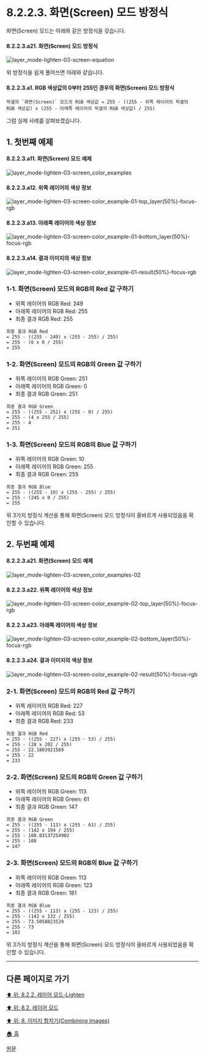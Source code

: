 # 8.2.2.3. 화면(Screen) 모드 방정식
화면(Screen) 모드는 아래와 같은 방정식을 갖습니다.

#### 8.2.2.3.a21. 화면(Screen) 모드 방정식
![layer_mode-lighten-03-screen-equation](https://github.com/wonder13662/gimp/assets/15767104/981c61cb-c9c4-4f8c-9215-9d87c82f9778)

위 방정식을 쉽게 풀어쓰면 아래와 같습니다.

#### 8.2.2.3.a1. RGB 색상값의 0부터 255인 경우의 화면(Screen) 모드 방정식
```
픽셀의 `화면(Screen)` 모드의 RGB 색상값 = 255 - ((255 - 위쪽 레이어의 픽셀의 RGB 색상값) x (255 - 아래쪽 레이어의 픽셀의 RGB 색상값) / 255)
```

그럼 실제 사례를 살펴보겠습니다.

## 1. 첫번째 예제

#### 8.2.2.3.a11. 화면(Screen) 모드 예제
![layer_mode-lighten-03-screen_color_examples](https://github.com/wonder13662/gimp/assets/15767104/e1d30b5f-65bf-48f7-bcc5-abdd54fabd42)

#### 8.2.2.3.a12. 위쪽 레이어의 색상 정보
![layer_mode-lighten-03-screen-color_example-01-top_layer(50%)-focus-rgb](https://github.com/wonder13662/gimp/assets/15767104/37635056-3751-4995-a23a-d872c99e0bb1)

#### 8.2.2.3.a13. 아래쪽 레이어의 색상 정보
![layer_mode-lighten-03-screen-color_example-01-bottom_layer(50%)-focus-rgb](https://github.com/wonder13662/gimp/assets/15767104/b0d3413f-4505-4617-a1f8-ea50f469d7de)

#### 8.2.2.3.a14. 결과 이미지의 색상 정보
![layer_mode-lighten-03-screen-color_example-01-result(50%)-focus-rgb](https://github.com/wonder13662/gimp/assets/15767104/20e2f92c-f197-473c-871a-1d342c91e9ee)

### 1-1. 화면(Screen) 모드의 RGB의 Red 값 구하기
- 위쪽 레이어의 RGB Red: 249
- 아래쪽 레이어의 RGB Red: 255
- 최종 결과 RGB Red: 255

```
최종 결과 RGB Red
= 255 - ((255 - 249) x (255 - 255) / 255)
= 255 - (6 x 0 / 255)
= 255
```

### 1-2. 화면(Screen) 모드의 RGB의 Green 값 구하기
- 위쪽 레이어의 RGB Green: 251
- 아래쪽 레이어의 RGB Green: 0
- 최종 결과 RGB Green: 251

```
최종 결과 RGB Green
= 255 - ((255 - 251) x (255 - 0) / 255)
= 255 - (4 x 255 / 255)
= 255 - 4
= 251
```

### 1-3. 화면(Screen) 모드의 RGB의 Blue 값 구하기
- 위쪽 레이어의 RGB Green: 10
- 아래쪽 레이어의 RGB Green: 255
- 최종 결과 RGB Green: 255

```
최종 결과 RGB Blue
= 255 - ((255 - 10) x (255 - 255) / 255)
= 255 - (245 x 0 / 255)
= 255
```

위 3가지 방정식 계산을 통해 화면(Screen) 모드 방정식이 올바르게 사용되었음을 확인할 수 있습니다.

## 2. 두번째 예제
#### 8.2.2.3.a21. 화면(Screen) 모드 예제
![layer_mode-lighten-03-screen_color_examples-02](https://github.com/wonder13662/gimp/assets/15767104/efdace33-8571-4586-9f18-3b4eba9dd8d1)

#### 8.2.2.3.a22. 위쪽 레이어의 색상 정보
![layer_mode-lighten-03-screen-color_example-02-top_layer(50%)-focus-rgb](https://github.com/wonder13662/gimp/assets/15767104/334b2465-7d3b-40bd-a0bf-92aa556ed3c2)

#### 8.2.2.3.a23. 아래쪽 레이어의 색상 정보
![layer_mode-lighten-03-screen-color_example-02-bottom_layer(50%)-focus-rgb](https://github.com/wonder13662/gimp/assets/15767104/89bb7a15-f9a0-490e-91b9-1f67f848a6a7)

#### 8.2.2.3.a24. 결과 이미지의 색상 정보
![layer_mode-lighten-03-screen-color_example-02-result(50%)-focus-rgb](https://github.com/wonder13662/gimp/assets/15767104/24568290-cd2b-44f1-88e1-6812243a8271)

### 2-1. 화면(Screen) 모드의 RGB의 Red 값 구하기
- 위쪽 레이어의 RGB Red: 227
- 아래쪽 레이어의 RGB Red: 53
- 최종 결과 RGB Red: 233

```
최종 결과 RGB Red
= 255 - ((255 - 227) x (255 - 53) / 255)
= 255 - (28 x 202 / 255)
= 255 - 22.1803921569
= 255 - 22
= 233
```

### 2-2. 화면(Screen) 모드의 RGB의 Green 값 구하기
- 위쪽 레이어의 RGB Green: 113
- 아래쪽 레이어의 RGB Green: 61
- 최종 결과 RGB Green: 147

```
최종 결과 RGB Green
= 255 - ((255 - 113) x (255 - 61) / 255)
= 255 - (142 x 194 / 255)
= 255 - 108.03137254902
= 255 - 108
= 147
```

### 2-3. 화면(Screen) 모드의 RGB의 Blue 값 구하기
- 위쪽 레이어의 RGB Green: 113
- 아래쪽 레이어의 RGB Green: 123
- 최종 결과 RGB Green: 181

```
최종 결과 RGB Blue
= 255 - ((255 - 113) x (255 - 123) / 255)
= 255 - (142 x 132 / 255)
= 255 - 73.5058823529
= 255 - 73
= 182
```

위 3가지 방정식 계산을 통해 화면(Screen) 모드 방정식이 올바르게 사용되었음을 확인할 수 있습니다.

***

## 다른 페이지로 가기

[⬆️ 위: 8.2.2. 레이어 모드-Lighten](./08-02-02-lighten-layer-mode.md)

[⬆️ 위: 8.2. 레이어 모드](./08-02-00-layer-modes.md)

[⬆️ 위: 8. 이미지 합치기(Combining Images)](./08-00-combining-images.md)

[🏠 홈](./00-home.md)

[원문](https://docs.gimp.org/2.10/ko/layer-mode-group-lighten.html)
